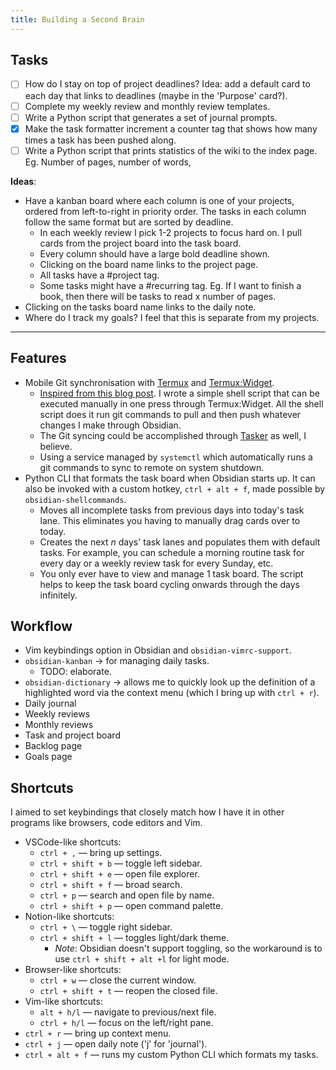 ```yaml
---
title: Building a Second Brain
---
```


## Tasks
- [ ] How do I stay on top of project deadlines? Idea: add a default card to each day that links to deadlines (maybe in the 'Purpose' card?).
- [ ] Complete my weekly review and monthly review templates.
- [ ] Write a Python script that generates a set of journal prompts.
- [x] Make the task formatter increment a counter tag that shows how many times a task has been pushed along.
- [ ] Write a Python script that prints statistics of the wiki to the index page. Eg. Number of pages, number of words, 

**Ideas**:
- Have a kanban board where each column is one of your projects, ordered from left-to-right in priority order. The tasks in each column follow the same format but are sorted by deadline.
    - In each weekly review I pick 1-2 projects to focus hard on. I pull cards from the project board into the task board.
    - Every column should have a large bold deadline shown.
    - Clicking on the board name links to the project page.
    - All tasks have a #project tag.
    - Some tasks might have a #recurring tag. Eg. If I want to finish a book, then there will be tasks to read x number of pages.
- Clicking on the tasks board name links to the daily note.
- Where do I track my goals? I feel that this is separate from my projects.

---

## Features
- Mobile Git synchronisation with [Termux](https://termux.dev/en/) and [Termux:Widget](https://wiki.termux.com/wiki/Termux:Widget).
    - [Inspired from this blog post](https://werzum.github.io/tech/2022/02/13/Obsidian-Mobile-Sync.html). I wrote a simple shell script that can be executed manually in one press through Termux:Widget. All the shell script does it run git commands to pull and then push whatever changes I make through Obsidian.
    - The Git syncing could be accomplished through [Tasker](https://play.google.com/store/apps/details?id=net.dinglisch.android.taskerm&hl=en_AU&gl=US) as well, I believe.
    - Using a service managed by `systemctl` which automatically runs a git commands to sync to remote on system shutdown.
- Python CLI that formats the task board when Obsidian starts up. It can also be invoked with a custom hotkey, `ctrl + alt + f`, made possible by `obsidian-shellcommands`.
    - Moves all incomplete tasks from previous days into today's task lane. This eliminates you having to manually drag cards over to today.
    - Creates the next $n$ days' task lanes and populates them with default tasks. For example, you can schedule a morning routine task for every day or a weekly review task for every Sunday, etc.
    - You only ever have to view and manage 1 task board. The script helps to keep the task board cycling onwards through the days infinitely.

## Workflow
- Vim keybindings option in Obsidian and `obsidian-vimrc-support`.
- `obsidian-kanban`  -> for managing daily tasks.
    - TODO: elaborate.
- `obsidian-dictionary` -> allows me to quickly look up the definition of a highlighted word via the context menu (which I bring up with `ctrl + r`).
- Daily journal
- Weekly reviews
- Monthly reviews
- Task and project board 
- Backlog page
- Goals page

## Shortcuts
I aimed to set keybindings that closely match how I have it in other programs like browsers, code editors and Vim.
- VSCode-like shortcuts:
    - `ctrl + ,` — bring up settings.
    - `ctrl + shift + b` — toggle left sidebar.
    - `ctrl + shift + e` — open file explorer.
    - `ctrl + shift + f` — broad search.
    - `ctrl + p` — search and open file by name.
    - `ctrl + shift + p` — open command palette.
- Notion-like shortcuts:
    - `ctrl + \`  — toggle right sidebar.
    - `ctrl + shift + l` — toggles light/dark theme.
        - *Note*: Obsidian doesn't support toggling, so the workaround is to use `ctrl + shift + alt +l` for light mode.
- Browser-like shortcuts:
    - `ctrl + w` — close the current window.
    - `ctrl + shift + t` — reopen the closed file.
- Vim-like shortcuts:
    - `alt + h/l` — navigate to previous/next file.
    - `ctrl + h/l` — focus on the left/right pane.
- `ctrl + r` — bring up context menu.
- `ctrl + j` — open daily note ('j' for 'journal').
- `ctrl + alt + f` — runs my custom Python CLI which formats my tasks.
